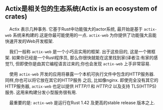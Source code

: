 ## Actix是相关包的生态系统(Actix is an ecosystem of crates)

&emsp;Actix 表示几种事务. 它基于Rust中功能强大的actor系统, 最开始是基于 `actix-web` 系统来构建的.这是你最可能使用的一点. `actix-web` 为你提供了功能强大且能快速开发的Web开发框架.

&emsp;我们一般称 `actix-web` 是一个小巧且实用的框架. 出于这些目的, 这是一个微框架. 如果你已经是一个Rust程序员,
那么你很快就能在这里找到家(译者注:有家的感觉?), 但即使你是由其它编程语言过来的,你也会发现 `actix-web` 上手非常容易.

&emsp;使用 `actix-web` 开发的应用将暴露一个本机可执行文件中包含的HTTP服务器. 同样,你也可以将它放在其它的HTTP服务
之后, 比如像nginx. 即使完全没有其它的HTTP服务器, `actix-web` 也足以提供 _HTTP/1_ 和 _HTTP/2_ 以及支持
TLS(HTTPS)服务. 这用来构建分发小型服务很有用.

&emsp;最重要的是: `actix-web` 是运行在Rust 1.42 及更高的stable release 版本之上.
